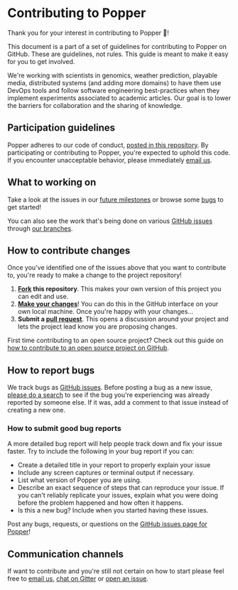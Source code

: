# Contributing to Popper

Thank you for your interest in contributing to Popper :tada:!

This document is a part of a set of guidelines for contributing to Popper on GitHub. These are guidelines, not rules. This guide is meant to make it easy for you to get involved.

We're working with scientists in genomics, weather prediction, playable media, distributed systems (and adding more domains) to have them use DevOps tools and follow software engineering best-practices when they implement experiments associated to academic articles. Our goal is to lower the barriers for collaboration and the sharing of knowledge.

## Participation guidelines

Popper adheres to our code of conduct, [posted in this repository](CODE_OF_CONDUCT.md). By participating or contributing to Popper, you're expected to uphold this code. If you encounter unacceptable behavior, please immediately [email us](mailto:ivo@cs.ucsc.edu).

## What to working on

Take a look at the issues in our [future milestones](https://github.com/systemslab/popper/milestones) or browse some [bugs](https://github.com/systemslab/popper/labels/bug) to get started!

You can also see the work that's being done on various [GitHub issues](https://github.com/systemslab/popper/issues) through [our branches](https://github.com/systemslab/popper/branches).

## How to contribute changes

Once you've identified one of the issues above that you want to contribute to, you're ready to make a change to the project repository!
 
1. **[Fork](https://help.github.com/articles/fork-a-repo/) this repository**. This makes your own version of this project you can edit and use.
2. **[Make your changes](https://guides.github.com/activities/forking/#making-changes)**! You can do this in the GitHub interface on your own local machine. Once you're happy with your changes...
3. **Submit a [pull request](https://help.github.com/articles/proposing-changes-to-a-project-with-pull-requests/)**. This opens a discussion around your project and lets the project lead know you are proposing changes.

First time contributing to an open source project? Check out this guide on [how to contribute to an open source project on GitHub](https://egghead.io/series/how-to-contribute-to-an-open-source-project-on-github).

## How to report bugs

We track bugs as [GitHub issues](https://github.com/systemslab/popper/issues). Before posting a bug as a new issue, [please do a search](https://github.com/systemslab/popper/issues?q=is%3Aopen+is%3Aissue+label%3Abug) to see if the bug you're experiencing was already reported by someone else. If it was, add a comment to that issue instead of creating a new one.

### How to submit good bug reports

A more detailed bug report will help people track down and fix your issue faster. Try to include the following in your bug report if you can: 

* Create a detailed title in your report to properly explain your issue
* Include any screen captures or terminal output if necessary.
* List what version of Popper you are using.
* Describe an exact sequence of steps that can reproduce your issue. If you can't reliably replicate your issues, explain what you were doing before the problem happened and how often it happens.
* Is this a new bug? Include when you started having these issues.

Post any bugs, requests, or questions on the [GitHub issues page for Popper](https://github.com/systemslab/popper/issues)!

## Communication channels

If want to contribute and you're still not certain on how to start please feel
free to [email us](mailto:ivo@cs.ucsc.edu),
[chat on Gitter](https://gitter.im/systemslab/popper) or [open an
issue](https://github.com/systemslab/popper/issues/new).
